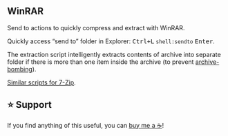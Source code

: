 WinRAR
------

Send to actions to quickly compress and extract with WinRAR.

Quickly access “send to” folder in Explorer: <kbd>Ctrl+L</kbd> `shell:sendto` <kbd>Enter</kbd>.

The extraction script intelligently extracts contents of archive into separate folder if there is more than one item inside the archive (to prevent [archive-bombing](http://www.linfo.org/tarbomb.html)).

[Similar scripts for 7-Zip](https://github.com/ubihazard/windows-scripts/tree/main/7-Zip).

⭐ Support
---------

If you find anything of this useful, you can [buy me a ☕](https://www.buymeacoffee.com/ubihazard "Donate")!
